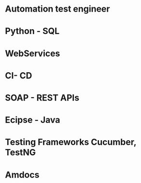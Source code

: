 # Automation test engineer

# Python - SQL
# WebServices
# CI- CD
# SOAP - REST APIs
# Ecipse - Java
# Testing Frameworks Cucumber, TestNG


# Amdocs